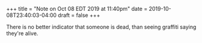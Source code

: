 +++
title = "Note on Oct 08 EDT 2019 at 11:40pm"
date = 2019-10-08T23:40:03-04:00
draft = false
+++

There is no better indicator that someone is dead, than seeing graffiti saying they're alive.
